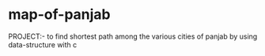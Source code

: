 # map-of-panjab
PROJECT:- to find shortest path among the various cities of panjab by using data-structure with c  
